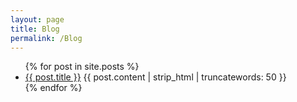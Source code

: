 ```yaml
---
layout: page
title: Blog
permalink: /Blog
---
```


<ul>
  {% for post in site.posts %}
    <li>
      <a href="{{ post.url }}">{{ post.title }}</a>
      {{ post.content | strip_html | truncatewords: 50 }}
    </li>
  {% endfor %}
</ul>
